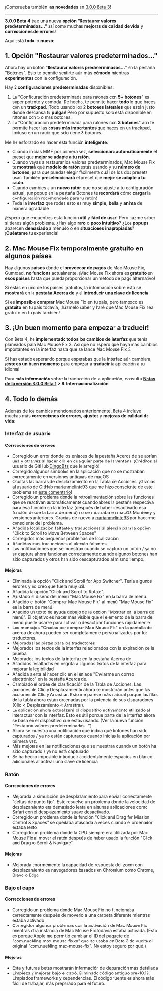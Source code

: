 ¡Comprueba también **las novedades** en [3.0.0 Beta 3](https://github.com/noah-nuebling/mac-mouse-fix/releases/tag/3.0.0-Beta-3)!

---

**3.0.0 Beta 4** trae una nueva **opción "Restaurar valores predeterminados..."** así como muchas **mejoras de calidad de vida** y **correcciones de errores**!

Aquí está **todo** lo **nuevo**:

## 1. Opción "Restaurar valores predeterminados..."

Ahora hay un botón "**Restaurar valores predeterminados...**" en la pestaña "Botones".
Esto te permite sentirte aún más **cómodo** mientras **experimentas** con la configuración.

Hay **2 configuraciones predeterminadas** disponibles:

1. La "Configuración predeterminada para ratones con **5+ botones**" es super potente y cómoda. De hecho, te permite hacer **todo** lo que haces con un **trackpad**. ¡Todo usando los 2 **botones laterales** que están justo donde descansa tu **pulgar**! Pero por supuesto solo está disponible en ratones con 5 o más botones.
2. La "Configuración predeterminada para ratones con **3 botones**" aún te permite hacer las **cosas más importantes** que haces en un trackpad, incluso en un ratón que solo tiene 3 botones.

Me he esforzado en hacer esta función **inteligente**:

- Cuando inicias MMF por primera vez, **seleccionará automáticamente** el preset que **mejor se adapte a tu ratón**.
- Cuando vayas a restaurar los valores predeterminados, Mac Mouse Fix te **mostrará** qué **modelo de ratón** estás usando y su **número de botones**, para que puedas elegir fácilmente cuál de los dos presets usar. También **preseleccionará** el preset que **mejor se adapte a tu ratón**.
- Cuando cambies a un **nuevo ratón** que no se ajuste a tu configuración actual, ¡un popup en la pestaña Botones te **recordará** cómo **cargar** la configuración recomendada para tu ratón!
- Toda la **interfaz** que rodea esto es muy **simple**, **bella** y **anima** de manera agradable.

¡Espero que encuentres esta función **útil** y **fácil de usar**! Pero hazme saber si tienes algún problema.
¿Hay algo **raro** o **poco intuitivo**? ¿Los **popups** aparecen **demasiado** a menudo o en **situaciones inapropiadas**? ¡**Cuéntame** tu experiencia!

## 2. Mac Mouse Fix temporalmente gratuito en algunos países

Hay algunos **países** donde el **proveedor de pagos** de Mac Mouse Fix, Gumroad, **no funciona** actualmente.
¡Mac Mouse Fix ahora es **gratuito** en **esos países** hasta que pueda proporcionar un método de pago alternativo!

Si estás en uno de los países gratuitos, la información sobre esto se **mostrará** en la **pestaña Acerca de** y al **introducir una clave de licencia**

Si es **imposible comprar** Mac Mouse Fix en tu país, pero tampoco es **gratuito** en tu país todavía, ¡házmelo saber y haré que Mac Mouse Fix sea gratuito en tu país también!

## 3. ¡Un buen momento para empezar a traducir!

Con Beta 4, he **implementado todos los cambios de interfaz** que tenía planeados para Mac Mouse Fix 3. Así que no espero que haya más cambios importantes en la interfaz hasta que se lance Mac Mouse Fix 3.

Si has estado esperando porque esperabas que la interfaz aún cambiara, ¡**este es un buen momento** para empezar a **traducir** la aplicación a tu idioma!

Para **más información** sobre la traducción de la aplicación, consulta **[Notas de la versión 3.0.0 Beta 1](https://github.com/noah-nuebling/mac-mouse-fix/releases/tag/3.0.0-Beta-1.1) > 9. Internacionalización**

## 4. Todo lo demás

Además de los cambios mencionados anteriormente, Beta 4 incluye muchas más **correcciones de errores**, **ajustes** y **mejoras de calidad de vida**:

### Interfaz de usuario

#### Correcciones de errores

- Corregido un error donde los enlaces de la pestaña Acerca de se abrían una y otra vez al hacer clic en cualquier parte de la ventana. ¡Créditos al usuario de GitHub [DingoBits](https://github.com/DingoBits) que lo arregló!
- Corregido algunos símbolos en la aplicación que no se mostraban correctamente en versiones antiguas de macOS
- Ocultas las barras de desplazamiento en la Tabla de Acciones. ¡Gracias al usuario de GitHub [marianmelinte93](https://github.com/marianmelinte93) que me hizo consciente de este problema en [este comentario](https://github.com/noah-nuebling/mac-mouse-fix/discussions/366#discussioncomment-3728994)!
- Corregido un problema donde la retroalimentación sobre las funciones que se reactivan automáticamente cuando abres la pestaña respectiva para esa función en la interfaz (después de haber desactivado esa función desde la barra de menú) no se mostraba en macOS Monterey y versiones anteriores. Gracias de nuevo a [marianmelinte93](https://github.com/marianmelinte93) por hacerme consciente del problema.
- Añadida localización faltante y traducciones al alemán para la opción "Click to Scroll to Move Between Spaces"
- Corregidos más pequeños problemas de localización
- Añadidas más traducciones al alemán faltantes
- Las notificaciones que se muestran cuando se captura un botón / ya no se captura ahora funcionan correctamente cuando algunos botones han sido capturados y otros han sido descapturados al mismo tiempo.

#### Mejoras

- Eliminada la opción "Click and Scroll for App Switcher". Tenía algunos errores y no creo que fuera muy útil.
- Añadida la opción "Click and Scroll to Rotate".
- Ajustado el diseño del menú "Mac Mouse Fix" en la barra de menú.
- Añadido el botón "Comprar Mac Mouse Fix" al menú "Mac Mouse Fix" en la barra de menú.
- Añadido un texto de ayuda debajo de la opción "Mostrar en la barra de menú". El objetivo es hacer más visible que el elemento de la barra de menú puede usarse para activar o desactivar funciones rápidamente
- Los mensajes "Gracias por comprar Mac Mouse Fix" en la pantalla de acerca de ahora pueden ser completamente personalizados por los traductores.
- Mejoradas las pistas para los traductores
- Mejorados los textos de la interfaz relacionados con la expiración de la prueba
- Mejorados los textos de la interfaz en la pestaña Acerca de
- Añadidos resaltados en negrita a algunos textos de la interfaz para mejorar la legibilidad
- Añadida alerta al hacer clic en el enlace "Enviarme un correo electrónico" en la pestaña Acerca de.
- Cambiado el orden de clasificación de la Tabla de Acciones. Las acciones de Clic y Desplazamiento ahora se mostrarán antes que las acciones de Clic y Arrastrar. Esto me parece más natural porque las filas de la tabla ahora están ordenadas por la potencia de sus disparadores (Clic < Desplazamiento < Arrastrar).
- La aplicación ahora actualizará el dispositivo activamente utilizado al interactuar con la interfaz. Esto es útil porque parte de la interfaz ahora se basa en el dispositivo que estás usando. (Ver la nueva función "Restaurar valores predeterminados...")
- Ahora se muestra una notificación que indica qué botones han sido capturados / ya no están capturados cuando inicias la aplicación por primera vez.
- Más mejoras en las notificaciones que se muestran cuando un botón ha sido capturado / ya no está capturado
- Se ha hecho imposible introducir accidentalmente espacios en blanco adicionales al activar una clave de licencia

### Ratón

#### Correcciones de errores

- Mejorada la simulación de desplazamiento para enviar correctamente "deltas de punto fijo". Esto resuelve un problema donde la velocidad de desplazamiento era demasiado lenta en algunas aplicaciones como Safari con el desplazamiento suave desactivado.
- Corregido un problema donde la función "Click and Drag for Mission Control & Spaces" se quedaba atascada a veces cuando el ordenador estaba lento
- Corregido un problema donde la CPU siempre era utilizada por Mac Mouse Fix al mover el ratón después de haber usado la función "Click and Drag to Scroll & Navigate"

#### Mejoras

- Mejorada enormemente la capacidad de respuesta del zoom con desplazamiento en navegadores basados en Chromium como Chrome, Brave o Edge

### Bajo el capó

#### Correcciones de errores

- Corregido un problema donde Mac Mouse Fix no funcionaba correctamente después de moverlo a una carpeta diferente mientras estaba activado
- Corregidos algunos problemas con la activación de Mac Mouse Fix mientras otra instancia de Mac Mouse Fix todavía estaba activada. (Esto es porque Apple me permitió cambiar el ID del paquete de "com.nuebling.mac-mouse-fixxx" que se usaba en Beta 3 de vuelta al original "com.nuebling.mac-mouse-fix". No estoy seguro por qué.)

#### Mejoras

- Esta y futuras betas mostrarán información de depuración más detallada
- Limpieza y mejoras bajo el capó. Eliminado código antiguo pre-10.13. Limpiados frameworks y dependencias. El código fuente es ahora más fácil de trabajar, más preparado para el futuro.